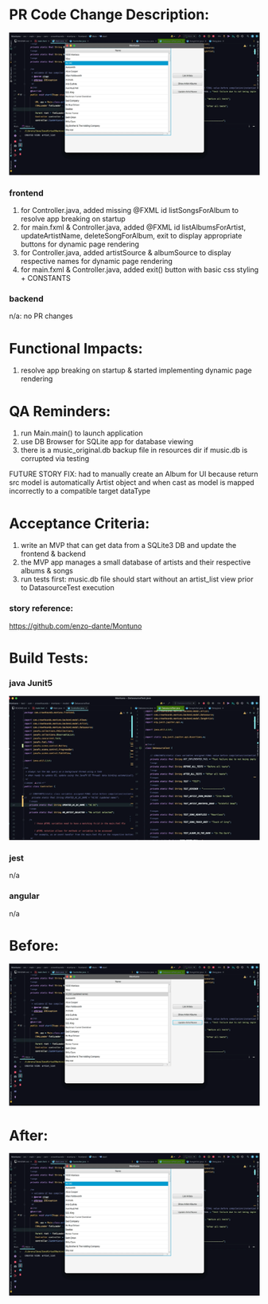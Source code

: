 # PR Code Change Description:

![appRunAfter](resources/Montuno_appRunAfter.gif)

### frontend
1. for Controller.java, added missing @FXML id listSongsForAlbum to resolve app breaking on startup
2. for main.fxml & Controller.java, added @FXML id listAlbumsForArtist, updateArtistName, deleteSongForAlbum, exit to display appropriate buttons for dynamic page rendering 
3. for Controller.java, added artistSource & albumSource to display respective names for dynamic page rendering 
4. for main.fxml & Controller.java, added exit() button with basic css styling + CONSTANTS

### backend
n/a: no PR changes

# Functional Impacts:
1. resolve app breaking on startup & started implementing dynamic page rendering

# QA Reminders:
1. run Main.main() to launch application
2. use DB Browser for SQLite app for database viewing
3. there is a music_original.db backup file in resources dir if music.db is corrupted via testing 

FUTURE STORY FIX: had to manually create an Album for UI because return src model is automatically Artist object and when cast as model is mapped incorrectly to a compatible target dataType

# Acceptance Criteria:
1. write an MVP that can get data from a SQLite3 DB and update the frontend & backend
2. the MVP app manages a small database of artists and their respective albums & songs
3. run tests first: music.db file should start without an artist_list view prior to DatasourceTest execution

### story reference:
https://github.com/enzo-dante/Montuno

# Build Tests:

### java Junit5
![testRun](resources/Montuno_testRun.gif)

### jest
n/a

### angular
n/a

# Before:
![appRunBefore](resources/Montuno_appRunBefore.gif)

# After:
![appRunAfter](resources/Montuno_appRunAfter.gif)

